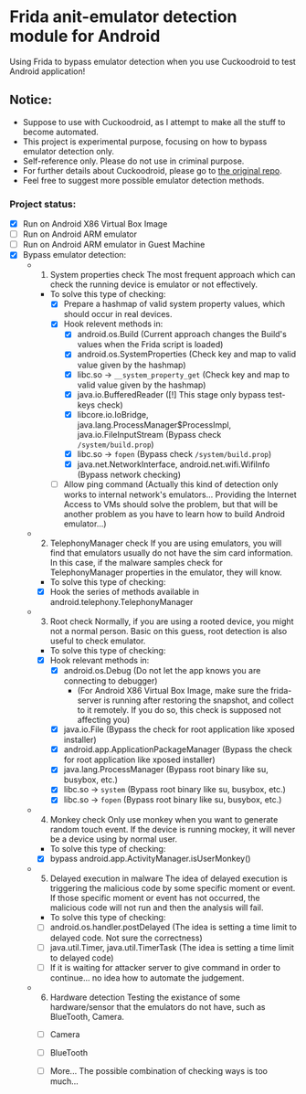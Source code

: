 # Frida anit-emulator detection module for Android
Using Frida to bypass emulator detection when you use Cuckoodroid to test Android application!

## Notice: 
- Suppose to use with Cuckoodroid, as I attempt to make all the stuff to become automated.
- This project is experimental purpose, focusing on how to bypass emulator detection only. 
- Self-reference only. Please do not use in criminal purpose.
- For further details about Cuckoodroid, please go to [the original repo](https://github.com/idanr1986/cuckoo-droid).
- Feel free to suggest more possible emulator detection methods.

### Project status:
- [X] Run on Android X86 Virtual Box Image
- [ ] Run on Android ARM emulator
- [ ] Run on Android ARM emulator in Guest Machine
- [X] Bypass emulator detection:
  - 1. System properties check
    The most frequent approach which can check the running device is emulator or not effectively.
    * To solve this type of checking:
      - [X] Prepare a hashmap of valid system property values, which should occur in real devices.
      - [X] Hook relevent methods in:
        - [X] android.os.Build (Current approach changes the Build's values when the Frida script is loaded)
        - [X] android.os.SystemProperties (Check key and map to valid value given by the hashmap)
        - [X] libc.so -> `__system_property_get` (Check key and map to valid value given by the hashmap)
        - [X] java.io.BufferedReader ([!] This stage only bypass test-keys check)
        - [X] libcore.io.IoBridge, java.lang.ProcessManager$ProcessImpl, java.io.FileInputStream (Bypass check `/system/build.prop`)
        - [X] libc.so -> `fopen` (Bypass check `/system/build.prop`)
        - [X] java.net.NetworkInterface, android.net.wifi.WifiInfo (Bypass network checking)
      - [ ] Allow ping command (Actually this kind of detection only works to internal network's emulators... Providing the Internet Access to VMs should solve the problem, but that will be another problem as you have to learn how to build Android emulator...)
        
  - 2. TelephonyManager check
    If you are using emulators, you will find that emulators usually do not have the sim card information. 
    In this case, if the malware samples check for TelephonyManager properties in the emulator, 
    they will know.
    * To solve this type of checking:
    - [X] Hook the series of methods available in android.telephony.TelephonyManager
    
  - 3. Root check
    Normally, if you are using a rooted device, you might not a normal person. Basic on this guess,
    root detection is also useful to check emulator.
    * To solve this type of checking:
    - [X] Hook relevant methods in:
      - [X] android.os.Debug (Do not let the app knows you are connecting to debugger)
        - (For Android X86 Virtual Box Image, make sure the frida-server is running after restoring the snapshot, 
        and collect to it remotely. If you do so, this check is supposed not affecting you) 
      - [X] java.io.File (Bypass the check for root application like xposed installer)
      - [X] android.app.ApplicationPackageManager (Bypass the check for root application like xposed installer)
      - [X] java.lang.ProcessManager (Bypass root binary like su, busybox, etc.)
      - [X] libc.so -> `system` (Bypass root binary like su, busybox, etc.)
      - [X] libc.so -> `fopen` (Bypass root binary like su, busybox, etc.)
      
  - 4. Monkey check
    Only use monkey when you want to generate random touch event. If the device is running mockey, 
    it will never be a device using by normal user.
    * To solve this type of checking:
    - [X] bypass android.app.ActivityManager.isUserMonkey()
    
  - 5. Delayed execution in malware
    The idea of delayed execution is triggering the malicious code by some specific moment or event. 
    If those specific moment or event has not occurred, the malicious code will not run and then the analysis will fail.
    * To solve this type of checking:
    - [ ] android.os.handler.postDelayed (The idea is setting a time limit to delayed code. Not sure the correctness)
    - [ ] java.util.Timer, java.util.TimerTask (The idea is setting a time limit to delayed code)
    - [ ] If it is waiting for attacker server to give command in order to continue... no idea how to automate the judgement.
 
  - 6. Hardware detection
    Testing the existance of some hardware/sensor that the emulators do not have, such as BlueTooth, Camera.
    - [ ] Camera
    - [ ] BlueTooth
    - [ ] More... The possible combination of checking ways is too much...
 

  



